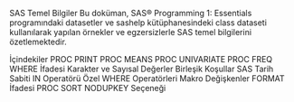 SAS Temel Bilgiler
Bu doküman, SAS® Programming 1: Essentials programındaki datasetler ve sashelp kütüphanesindeki class dataseti kullanılarak yapılan örnekler ve egzersizlerle SAS temel bilgilerini özetlemektedir.

İçindekiler
PROC PRINT
PROC MEANS
PROC UNIVARIATE
PROC FREQ
WHERE İfadesi
Karakter ve Sayısal Değerler
Birleşik Koşullar
SAS Tarih Sabiti
IN Operatörü
Özel WHERE Operatörleri
Makro Değişkenler
FORMAT İfadesi
PROC SORT
NODUPKEY Seçeneği
